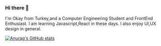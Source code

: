 ### Hi there 👋

I'm Okay from Turkey,and a Computer Engineering Student and FrontEnd Enthusiast. I am learning Javascript,React in these days. I also enjoy UI,UX design in general.

[![Anurag's GitHub stats](https://github-readme-stats.vercel.app/api?username=okaykacar)](https://github.com/anuraghazra/github-readme-stats)

<!--
**okaykacar/okaykacar** is a ✨ _special_ ✨ repository because its `README.md` (this file) appears on your GitHub profile.

Here are some ideas to get you started:

- 🔭 I’m currently working on ...
- 🌱 I’m currently learning ...
- 👯 I’m looking to collaborate on ...
- 🤔 I’m looking for help with ...
- 💬 Ask me about ...
- 📫 How to reach me: ...
- 😄 Pronouns: ...
- ⚡ Fun fact: ...
-->
